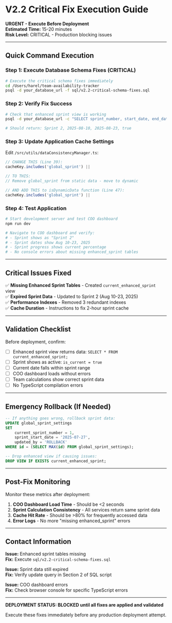 # V2.2 Critical Fix Execution Guide

**URGENT - Execute Before Deployment**  
**Estimated Time:** 15-20 minutes  
**Risk Level:** CRITICAL - Production blocking issues

---

## Quick Command Execution

### Step 1: Execute Database Schema Fixes (CRITICAL)
```bash
# Execute the critical schema fixes immediately
cd /Users/harel/team-availability-tracker
psql -d your_database_url -f sql/v2.2-critical-schema-fixes.sql
```

### Step 2: Verify Fix Success
```bash
# Check that enhanced sprint view is working
psql -d your_database_url -c "SELECT sprint_number, start_date, end_date, is_current FROM current_enhanced_sprint;"

# Should return: Sprint 2, 2025-08-10, 2025-08-23, true
```

### Step 3: Update Application Cache Settings
Edit `/src/utils/dataConsistencyManager.ts`:

```typescript
// CHANGE THIS (Line 39):
cacheKey.includes('global_sprint') ||

// TO THIS:
// Remove global_sprint from static data - move to dynamic

// AND ADD THIS to isDynamicData function (Line 47):
cacheKey.includes('global_sprint') ||
```

### Step 4: Test Application
```bash
# Start development server and test COO dashboard
npm run dev

# Navigate to COO dashboard and verify:
# - Sprint shows as "Sprint 2" 
# - Sprint dates show Aug 10-23, 2025
# - Sprint progress shows current percentage
# - No console errors about missing enhanced_sprint tables
```

---

## Critical Issues Fixed

✅ **Missing Enhanced Sprint Tables** - Created `current_enhanced_sprint` view  
✅ **Expired Sprint Data** - Updated to Sprint 2 (Aug 10-23, 2025)  
✅ **Performance Indexes** - Removed 3 redundant indexes  
✅ **Cache Duration** - Instructions to fix 2-hour sprint cache  

---

## Validation Checklist

Before deployment, confirm:

- [ ] Enhanced sprint view returns data: `SELECT * FROM current_enhanced_sprint;`
- [ ] Sprint shows as active: `is_current = true`
- [ ] Current date falls within sprint range
- [ ] COO dashboard loads without errors
- [ ] Team calculations show correct sprint data
- [ ] No TypeScript compilation errors

---

## Emergency Rollback (If Needed)

```sql
-- If anything goes wrong, rollback sprint data:
UPDATE global_sprint_settings 
SET 
    current_sprint_number = 1,
    sprint_start_date = '2025-07-27',
    updated_by = 'ROLLBACK'
WHERE id = (SELECT MAX(id) FROM global_sprint_settings);

-- Drop enhanced view if causing issues:
DROP VIEW IF EXISTS current_enhanced_sprint;
```

---

## Post-Fix Monitoring

Monitor these metrics after deployment:

1. **COO Dashboard Load Time** - Should be <2 seconds
2. **Sprint Calculation Consistency** - All services return same sprint data  
3. **Cache Hit Rate** - Should be >80% for frequently accessed data
4. **Error Logs** - No more "missing enhanced_sprint" errors

---

## Contact Information

**Issue:** Enhanced sprint tables missing  
**Fix:** Execute `sql/v2.2-critical-schema-fixes.sql`

**Issue:** Sprint data still expired  
**Fix:** Verify update query in Section 2 of SQL script

**Issue:** COO dashboard errors  
**Fix:** Check browser console for specific TypeScript errors

---

**DEPLOYMENT STATUS: BLOCKED until all fixes are applied and validated**

Execute these fixes immediately before any production deployment attempt.